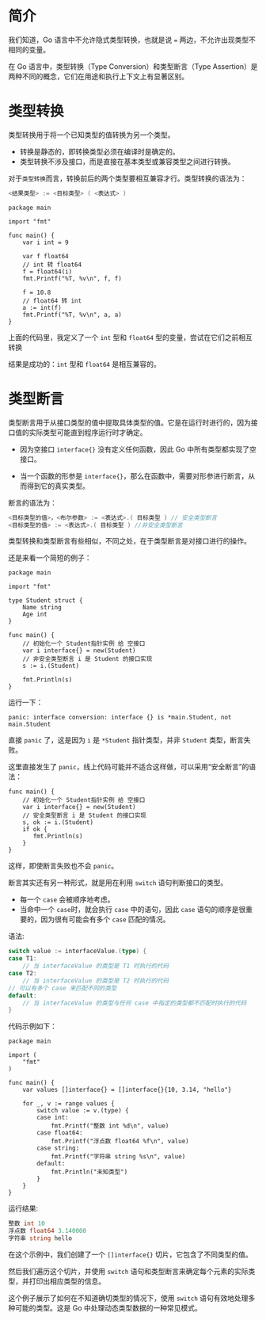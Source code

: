 # 简介

我们知道，Go 语言中不允许隐式类型转换，也就是说 `=` 两边，不允许出现类型不相同的变量。

在 Go 语言中，类型转换（Type Conversion）和类型断言（Type Assertion）是两种不同的概念，它们在用途和执行上下文上有显著区别。



# 类型转换

类型转换用于将一个已知类型的值转换为另一个类型。

- 转换是静态的，即转换类型必须在编译时是确定的。
- 类型转换不涉及接口，而是直接在基本类型或兼容类型之间进行转换。



对于`类型转换`而言，转换前后的两个类型要相互兼容才行。类型转换的语法为：

```go
<结果类型> := <目标类型> ( <表达式> )
```

```golang
package main

import "fmt"

func main() {
    var i int = 9

    var f float64
    // int 转 float64
    f = float64(i)
    fmt.Printf("%T, %v\n", f, f)

    f = 10.8
    // float64 转 int
    a := int(f)
    fmt.Printf("%T, %v\n", a, a)
}
```

上面的代码里，我定义了一个 `int` 型和 `float64` 型的变量，尝试在它们之前相互转换

结果是成功的：`int` 型和 `float64` 是相互兼容的。



# 类型断言

类型断言用于从接口类型的值中提取具体类型的值。它是在运行时进行的，因为接口值的实际类型可能直到程序运行时才确定。

- 因为空接口 `interface{}` 没有定义任何函数，因此 Go 中所有类型都实现了空接口。

- 当一个函数的形参是 `interface{}`，那么在函数中，需要对形参进行断言，从而得到它的真实类型。



断言的语法为：
```go
<目标类型的值>，<布尔参数> := <表达式>.( 目标类型 ) // 安全类型断言
<目标类型的值> := <表达式>.( 目标类型 ) //非安全类型断言
```

类型转换和类型断言有些相似，不同之处，在于类型断言是对接口进行的操作。

还是来看一个简短的例子：

```golang
package main

import "fmt"

type Student struct {
    Name string
    Age int
}

func main() {
    // 初始化一个 Student指针实例 给 空接口
    var i interface{} = new(Student)
    // 非安全类型断言 i 是 Student 的接口实现
    s := i.(Student)
    
    fmt.Println(s)
}
```

运行一下：

```shell
panic: interface conversion: interface {} is *main.Student, not main.Student
```

直接 `panic` 了，这是因为 `i` 是 `*Student` 指针类型，并非 `Student` 类型，断言失败。

这里直接发生了 `panic`，线上代码可能并不适合这样做，可以采用“安全断言”的语法：

```golang
func main() {
    // 初始化一个 Student指针实例 给 空接口
    var i interface{} = new(Student)
    // 安全类型断言 i 是 Student 的接口实现
    s, ok := i.(Student)
    if ok {
       fmt.Println(s)
    }
}
```

这样，即使断言失败也不会 `panic`。



断言其实还有另一种形式，就是用在利用 `switch` 语句判断接口的类型。

- 每一个 `case` 会被顺序地考虑。
- 当命中一个 `case`时，就会执行 `case` 中的语句，因此 `case` 语句的顺序是很重要的，因为很有可能会有多个 `case` 匹配的情况。

语法:

```go
switch value := interfaceValue.(type) {
case T1:
    // 当 interfaceValue 的类型是 T1 时执行的代码
case T2:
    // 当 interfaceValue 的类型是 T2 时执行的代码
// 可以有多个 case 来匹配不同的类型
default:
    // 当 interfaceValue 的类型与任何 case 中指定的类型都不匹配时执行的代码
}
```



代码示例如下：

```golang
package main

import (
	"fmt"
)

func main() {
	var values []interface{} = []interface{}{10, 3.14, "hello"}

	for _, v := range values {
		switch value := v.(type) {
		case int:
			fmt.Printf("整数 int %d\n", value)
		case float64:
			fmt.Printf("浮点数 float64 %f\n", value)
		case string:
			fmt.Printf("字符串 string %s\n", value)
		default:
			fmt.Println("未知类型")
		}
	}
}
```

运行结果:

```go
整数 int 10
浮点数 float64 3.140000
字符串 string hello  
```

在这个示例中，我们创建了一个 `[]interface{}` 切片，它包含了不同类型的值。

然后我们遍历这个切片，并使用 `switch` 语句和类型断言来确定每个元素的实际类型，并打印出相应类型的信息。

这个例子展示了如何在不知道确切类型的情况下，使用 `switch` 语句有效地处理多种可能的类型。这是 Go 中处理动态类型数据的一种常见模式。